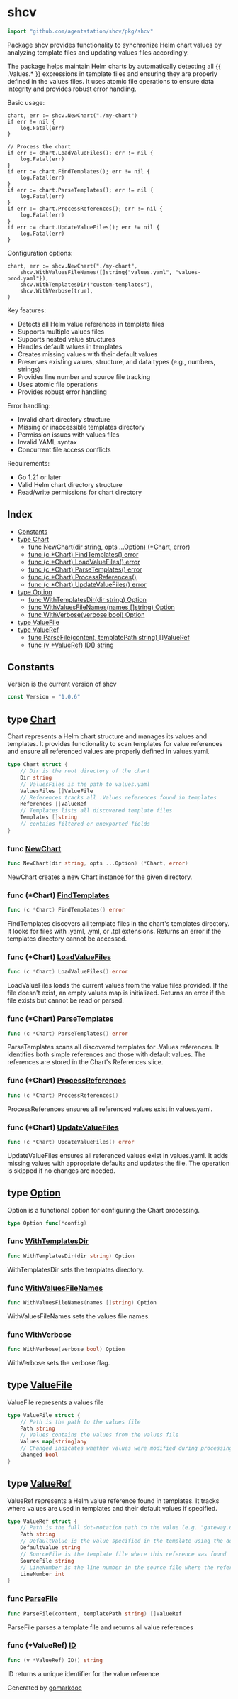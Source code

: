 <!-- Code generated by gomarkdoc. DO NOT EDIT -->

# shcv

```go
import "github.com/agentstation/shcv/pkg/shcv"
```

Package shcv provides functionality to synchronize Helm chart values by analyzing template files and updating values files accordingly.

The package helps maintain Helm charts by automatically detecting all \{\{ .Values.\* \}\} expressions in template files and ensuring they are properly defined in the values files. It uses atomic file operations to ensure data integrity and provides robust error handling.

Basic usage:

```
chart, err := shcv.NewChart("./my-chart")
if err != nil {
	log.Fatal(err)
}

// Process the chart
if err := chart.LoadValueFiles(); err != nil {
	log.Fatal(err)
}
if err := chart.FindTemplates(); err != nil {
	log.Fatal(err)
}
if err := chart.ParseTemplates(); err != nil {
	log.Fatal(err)
}
if err := chart.ProcessReferences(); err != nil {
	log.Fatal(err)
}
if err := chart.UpdateValueFiles(); err != nil {
	log.Fatal(err)
}
```

Configuration options:

```
chart, err := shcv.NewChart("./my-chart",
	shcv.WithValuesFileNames([]string{"values.yaml", "values-prod.yaml"}),
	shcv.WithTemplatesDir("custom-templates"),
	shcv.WithVerbose(true),
)
```

Key features:

- Detects all Helm value references in template files
- Supports multiple values files
- Supports nested value structures
- Handles default values in templates
- Creates missing values with their default values
- Preserves existing values, structure, and data types \(e.g., numbers, strings\)
- Provides line number and source file tracking
- Uses atomic file operations
- Provides robust error handling

Error handling:

- Invalid chart directory structure
- Missing or inaccessible templates directory
- Permission issues with values files
- Invalid YAML syntax
- Concurrent file access conflicts

Requirements:

- Go 1.21 or later
- Valid Helm chart directory structure
- Read/write permissions for chart directory

## Index

- [Constants](<#constants>)
- [type Chart](<#Chart>)
  - [func NewChart\(dir string, opts ...Option\) \(\*Chart, error\)](<#NewChart>)
  - [func \(c \*Chart\) FindTemplates\(\) error](<#Chart.FindTemplates>)
  - [func \(c \*Chart\) LoadValueFiles\(\) error](<#Chart.LoadValueFiles>)
  - [func \(c \*Chart\) ParseTemplates\(\) error](<#Chart.ParseTemplates>)
  - [func \(c \*Chart\) ProcessReferences\(\)](<#Chart.ProcessReferences>)
  - [func \(c \*Chart\) UpdateValueFiles\(\) error](<#Chart.UpdateValueFiles>)
- [type Option](<#Option>)
  - [func WithTemplatesDir\(dir string\) Option](<#WithTemplatesDir>)
  - [func WithValuesFileNames\(names \[\]string\) Option](<#WithValuesFileNames>)
  - [func WithVerbose\(verbose bool\) Option](<#WithVerbose>)
- [type ValueFile](<#ValueFile>)
- [type ValueRef](<#ValueRef>)
  - [func ParseFile\(content, templatePath string\) \[\]ValueRef](<#ParseFile>)
  - [func \(v \*ValueRef\) ID\(\) string](<#ValueRef.ID>)


## Constants

<a name="Version"></a>Version is the current version of shcv

```go
const Version = "1.0.6"
```

<a name="Chart"></a>
## type [Chart](<https://github.com/agentstation/shcv/blob/master/pkg/shcv/pkg/shcv/shcv.go#L45-L56>)

Chart represents a Helm chart structure and manages its values and templates. It provides functionality to scan templates for value references and ensure all referenced values are properly defined in values.yaml.

```go
type Chart struct {
    // Dir is the root directory of the chart
    Dir string
    // ValuesFiles is the path to values.yaml
    ValuesFiles []ValueFile
    // References tracks all .Values references found in templates
    References []ValueRef
    // Templates lists all discovered template files
    Templates []string
    // contains filtered or unexported fields
}
```

<a name="NewChart"></a>
### func [NewChart](<https://github.com/agentstation/shcv/blob/master/pkg/shcv/pkg/shcv/shcv.go#L59>)

```go
func NewChart(dir string, opts ...Option) (*Chart, error)
```

NewChart creates a new Chart instance for the given directory.

<a name="Chart.FindTemplates"></a>
### func \(\*Chart\) [FindTemplates](<https://github.com/agentstation/shcv/blob/master/pkg/shcv/pkg/shcv/shcv.go#L131>)

```go
func (c *Chart) FindTemplates() error
```

FindTemplates discovers all template files in the chart's templates directory. It looks for files with .yaml, .yml, or .tpl extensions. Returns an error if the templates directory cannot be accessed.

<a name="Chart.LoadValueFiles"></a>
### func \(\*Chart\) [LoadValueFiles](<https://github.com/agentstation/shcv/blob/master/pkg/shcv/pkg/shcv/shcv.go#L96>)

```go
func (c *Chart) LoadValueFiles() error
```

LoadValueFiles loads the current values from the value files provided. If the file doesn't exist, an empty values map is initialized. Returns an error if the file exists but cannot be read or parsed.

<a name="Chart.ParseTemplates"></a>
### func \(\*Chart\) [ParseTemplates](<https://github.com/agentstation/shcv/blob/master/pkg/shcv/pkg/shcv/shcv.go#L157>)

```go
func (c *Chart) ParseTemplates() error
```

ParseTemplates scans all discovered templates for .Values references. It identifies both simple references and those with default values. The references are stored in the Chart's References slice.

<a name="Chart.ProcessReferences"></a>
### func \(\*Chart\) [ProcessReferences](<https://github.com/agentstation/shcv/blob/master/pkg/shcv/pkg/shcv/shcv.go#L196>)

```go
func (c *Chart) ProcessReferences()
```

ProcessReferences ensures all referenced values exist in values.yaml.

<a name="Chart.UpdateValueFiles"></a>
### func \(\*Chart\) [UpdateValueFiles](<https://github.com/agentstation/shcv/blob/master/pkg/shcv/pkg/shcv/shcv.go#L239>)

```go
func (c *Chart) UpdateValueFiles() error
```

UpdateValueFiles ensures all referenced values exist in values.yaml. It adds missing values with appropriate defaults and updates the file. The operation is skipped if no changes are needed.

<a name="Option"></a>
## type [Option](<https://github.com/agentstation/shcv/blob/master/pkg/shcv/pkg/shcv/config.go#L25>)

Option is a functional option for configuring the Chart processing.

```go
type Option func(*config)
```

<a name="WithTemplatesDir"></a>
### func [WithTemplatesDir](<https://github.com/agentstation/shcv/blob/master/pkg/shcv/pkg/shcv/config.go#L35>)

```go
func WithTemplatesDir(dir string) Option
```

WithTemplatesDir sets the templates directory.

<a name="WithValuesFileNames"></a>
### func [WithValuesFileNames](<https://github.com/agentstation/shcv/blob/master/pkg/shcv/pkg/shcv/config.go#L28>)

```go
func WithValuesFileNames(names []string) Option
```

WithValuesFileNames sets the values file names.

<a name="WithVerbose"></a>
### func [WithVerbose](<https://github.com/agentstation/shcv/blob/master/pkg/shcv/pkg/shcv/config.go#L42>)

```go
func WithVerbose(verbose bool) Option
```

WithVerbose sets the verbose flag.

<a name="ValueFile"></a>
## type [ValueFile](<https://github.com/agentstation/shcv/blob/master/pkg/shcv/pkg/shcv/shcv.go#L33-L40>)

ValueFile represents a values file

```go
type ValueFile struct {
    // Path is the path to the values file
    Path string
    // Values contains the values from the values file
    Values map[string]any
    // Changed indicates whether values were modified during processing
    Changed bool
}
```

<a name="ValueRef"></a>
## type [ValueRef](<https://github.com/agentstation/shcv/blob/master/pkg/shcv/pkg/shcv/shcv.go#L16-L25>)

ValueRef represents a Helm value reference found in templates. It tracks where values are used in templates and their default values if specified.

```go
type ValueRef struct {
    // Path is the full dot-notation path to the value (e.g. "gateway.domain")
    Path string
    // DefaultValue is the value specified in the template using the default function
    DefaultValue string
    // SourceFile is the template file where this reference was found
    SourceFile string
    // LineNumber is the line number in the source file where the reference appears
    LineNumber int
}
```

<a name="ParseFile"></a>
### func [ParseFile](<https://github.com/agentstation/shcv/blob/master/pkg/shcv/pkg/shcv/parser.go#L23>)

```go
func ParseFile(content, templatePath string) []ValueRef
```

ParseFile parses a template file and returns all value references

<a name="ValueRef.ID"></a>
### func \(\*ValueRef\) [ID](<https://github.com/agentstation/shcv/blob/master/pkg/shcv/pkg/shcv/shcv.go#L28>)

```go
func (v *ValueRef) ID() string
```

ID returns a unique identifier for the value reference

Generated by [gomarkdoc](<https://github.com/princjef/gomarkdoc>)
